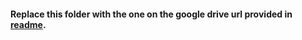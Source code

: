 #### Replace this folder with the one on the google drive url provided in [readme](https://github.com/Berken-demirel/SWD_Detect/tree/master/Comparison%20to%20Other%20Works).
